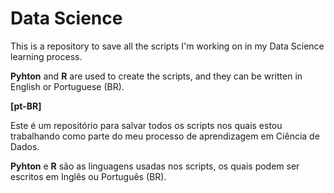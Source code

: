 # Data Science

This is a repository to save all the scripts I'm working on in my Data Science learning process.

**Pyhton** and **R** are used to create the scripts, and they can be written in English or Portuguese (BR).

**[pt-BR]**

Este é um repositório para salvar todos os scripts nos quais estou trabalhando como parte do meu processo de aprendizagem em Ciência de Dados.

**Pyhton** e **R** são as linguagens usadas nos scripts, os quais podem ser escritos em Inglês ou Português (BR).
